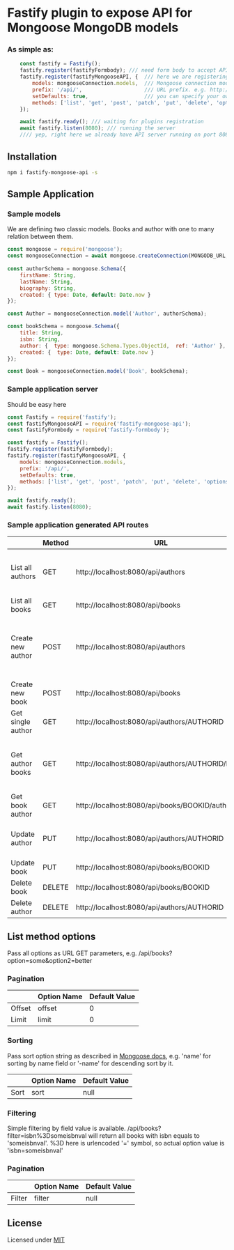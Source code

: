 # Fastify plugin to expose API for Mongoose MongoDB models

### As simple as:
```javascript
    const fastify = Fastify();
    fastify.register(fastifyFormbody); /// need form body to accept API parameters
    fastify.register(fastifyMongooseAPI, {  /// here we are registering our plugin
        models: mongooseConnection.models,  /// Mongoose connection models
        prefix: '/api/',                    /// URL prefix. e.g. http://localhost/api/...
        setDefaults: true,                  /// you can specify your own api methods on models, our trust our default ones (check em here)
        methods: ['list', 'get', 'post', 'patch', 'put', 'delete', 'options'] /// HTTP methods
    });

    await fastify.ready(); /// waiting for plugins registration
    await fastify.listen(8080); /// running the server
    //// yep, right here we already have API server running on port 8080 with methods for all MongoDB models of your mongoose instance.
```
## Installation

```bash
npm i fastify-mongoose-api -s
```

## Sample Application 

### Sample models

We are defining two classic models. Books and author with one to many relation between them.

``` javascript
const mongoose = require('mongoose');
const mongooseConnection = await mongoose.createConnection(MONGODB_URL, { useNewUrlParser: true });
    
const authorSchema = mongoose.Schema({
    firstName: String,
    lastName: String,
    biography: String,
    created: { type: Date, default: Date.now }
});

const Author = mongooseConnection.model('Author', authorSchema);

const bookSchema = mongoose.Schema({
    title: String,
    isbn: String,
    author: {  type: mongoose.Schema.Types.ObjectId,  ref: 'Author' },
    created: {  type: Date, default: Date.now }
});

const Book = mongooseConnection.model('Book', bookSchema);
```
### Sample application server
Should be easy here
```javascript
const Fastify = require('fastify');
const fastifyMongooseAPI = require('fastify-mongoose-api');
const fastifyFormbody = require('fastify-formbody');

const fastify = Fastify();
fastify.register(fastifyFormbody);
fastify.register(fastifyMongooseAPI, {
    models: mongooseConnection.models,
    prefix: '/api/',
    setDefaults: true,
    methods: ['list', 'get', 'post', 'patch', 'put', 'delete', 'options']
});

await fastify.ready();
await fastify.listen(8080);
```
### Sample application generated API routes

|               | Method        | URL   |       |
| ------------- | ------------- | ----- | ----- | 
| List all authors | GET | http://localhost:8080/api/authors | Pagination, sorting and filtering [are ready](#list-method-options) |
| List all books | GET | http://localhost:8080/api/books |   |
| Create new author | POST | http://localhost:8080/api/authors | Send properties using FormData ( todo: link to sample code ) |
| Create new book | POST | http://localhost:8080/api/books |  |
| Get single author | GET | http://localhost:8080/api/authors/AUTHORID | |
| Get author books | GET | http://localhost:8080/api/authors/AUTHORID/books | Plugin build relations based on models definition |
| Get book author | GET | http://localhost:8080/api/books/BOOKID/author | Same in reverse way |
| Update author | PUT | http://localhost:8080/api/authors/AUTHORID | Send properties using FormData |
| Update book | PUT | http://localhost:8080/api/books/BOOKID |   |
| Delete book | DELETE | http://localhost:8080/api/books/BOOKID | Be careful |
| Delete author | DELETE | http://localhost:8080/api/authors/AUTHORID |   |


## List method options

Pass all options as URL GET parameters, e.g. /api/books?option=some&option2=better

### Pagination

|         | Option Name | Default Value |
| ------- | ----------- | ------------- |
| Offset  | offset      | 0             |
| Limit   | limit       | 0             |

### Sorting

Pass sort option string as described in [Mongoose docs](https://mongoosejs.com/docs/api.html#query_Query-sort), e.g. 'name' for sorting by name field or '-name' for descending sort by it.

|         | Option Name | Default Value |
| ------- | ----------- | ------------- |
| Sort    | sort        | null          |

### Filtering

Simple filtering by field value is available. /api/books?filter=isbn%3Dsomeisbnval will return all books with isbn equals to 'someisbnval'. %3D here is urlencoded '=' symbol, so actual option value is 'isbn=someisbnval'

### Pagination

|         | Option Name | Default Value |
| ------- | ----------- | ------------- |
| Filter  | filter      | null          |

## License

Licensed under [MIT](./LICENSE)